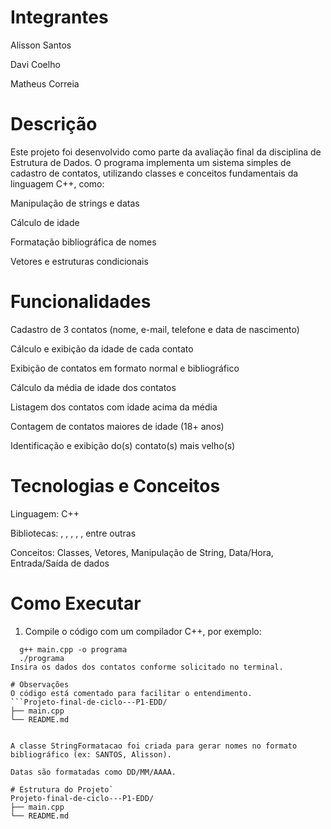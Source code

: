 # Integrantes
Alisson Santos

Davi Coelho

Matheus Correia

# Descrição
Este projeto foi desenvolvido como parte da avaliação final da disciplina de Estrutura de Dados.
O programa implementa um sistema simples de cadastro de contatos, utilizando classes e conceitos fundamentais da linguagem C++, como:

Manipulação de strings e datas

Cálculo de idade

Formatação bibliográfica de nomes

Vetores e estruturas condicionais

# Funcionalidades
Cadastro de 3 contatos (nome, e-mail, telefone e data de nascimento)

Cálculo e exibição da idade de cada contato

Exibição de contatos em formato normal e bibliográfico

Cálculo da média de idade dos contatos

Listagem dos contatos com idade acima da média

Contagem de contatos maiores de idade (18+ anos)

Identificação e exibição do(s) contato(s) mais velho(s)

# Tecnologias e Conceitos
Linguagem: C++

Bibliotecas: <iostream>, <string>, <ctime>, <vector>, <sstream>, entre outras

Conceitos: Classes, Vetores, Manipulação de String, Data/Hora, Entrada/Saída de dados

# Como Executar
1. Compile o código com um compilador C++, por exemplo:

 ```
   g++ main.cpp -o programa
   ./programa
Insira os dados dos contatos conforme solicitado no terminal.

# Observações
O código está comentado para facilitar o entendimento.
```Projeto-final-de-ciclo---P1-EDD/
├── main.cpp
└── README.md


A classe StringFormatacao foi criada para gerar nomes no formato bibliográfico (ex: SANTOS, Alisson).

Datas são formatadas como DD/MM/AAAA.

# Estrutura do Projeto`
Projeto-final-de-ciclo---P1-EDD/
├── main.cpp
└── README.md

